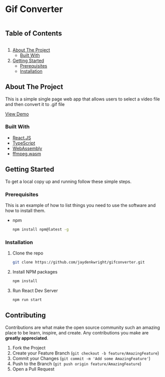 # Gif Converter

<!-- TABLE OF CONTENTS -->
  <summary><h2 style="display: inline-block">Table of Contents</h2></summary>
  <ol>
    <li>
      <a href="#about-the-project">About The Project</a>
      <ul>
        <li><a href="#built-with">Built With</a></li>
      </ul>
    </li>
    <li>
      <a href="#getting-started">Getting Started</a>
      <ul>
        <li><a href="#prerequisites">Prerequisites</a></li>
        <li><a href="#installation">Installation</a></li>
      </ul>
    </li>
  </ol>



<!-- ABOUT THE PROJECT -->
## About The Project

This is a simple single page web app that allows users to select a video file and then convert it to .gif file

[View Demo](https://lucid-hopper-e3eb45.netlify.app/)


### Built With

* [React.JS](https://reactjs.org/)
* [TypeScript](https://www.typescriptlang.org/)
* [WebAssembly](https://webassembly.org/)
* [ffmpeg.wasm](https://github.com/ffmpegwasm/ffmpeg.wasm)






<!-- GETTING STARTED -->
## Getting Started

To get a local copy up and running follow these simple steps.

### Prerequisites

This is an example of how to list things you need to use the software and how to install them.
* npm
  ```sh
  npm install npm@latest -g
  ```

### Installation

1. Clone the repo
   ```sh
   git clone https://github.com/jaydenkwright/gifconverter.git
   ```
2. Install NPM packages
   ```sh
   npm install
   ```

3. Run React Dev Server
    ```sh
   npm run start
   ```

<!-- CONTRIBUTING -->
## Contributing

Contributions are what make the open source community such an amazing place to be learn, inspire, and create. Any contributions you make are **greatly appreciated**.

1. Fork the Project
2. Create your Feature Branch (`git checkout -b feature/AmazingFeature`)
3. Commit your Changes (`git commit -m 'Add some AmazingFeature'`)
4. Push to the Branch (`git push origin feature/AmazingFeature`)
5. Open a Pull Request
